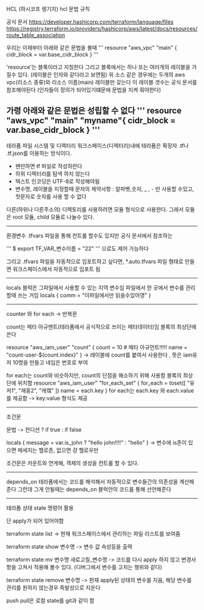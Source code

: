 HCL (하시코프 렝기지)
hcl 문법 규칙

공식 문서
https://developer.hashicorp.com/terraform/language/files
https://registry.terraform.io/providers/hashicorp/aws/latest/docs/resources/route_table_association

우리는 이제부터 아래와 같은 문법을 볼때
'''
resource "aws_vpc" "main" {
  cidr_block = var.base_cidr_block
}
'''

'resource'는 블록이라고 지칭한다
그리고 블록에서는 하나 또는 여러개의 레이블을 가질수 있다. (레이블은 인자와 같다라고 보면됨)
위 소스 같은 경우에는 두개의 aws vpc(리소스 종류)와 리소스 이름(main) 레이블만 갖는다
이 레이블 갯수는 공식 문서를 참조해야된다 (인자들이 정의가 되어있기떄문에 문법을 지켜 줘야한다)

가령 아래와 같은 문법은 성립할 수 없다
'''
resource "aws_vpc" "main" "myname"{
  cidr_block = var.base_cidr_block
}
'''
------------------------------------------------------------------
테라폼 파일 시스템 및 디렉터리
워크스페이스(디렉터리)내에 테라폼은 확장자 .tf나 .tf.json를 이용하는 방식이다.
* 왠만하면 tf 파일로 작성하란다
* 하위 디렉터리를 탐색 하지 않는다
* 텍스트 인코딩은 UTF-8로 작성해야됨
* 변수명, 레이블을 지정할때 문자의 제약사항 : 알파벳,숫자, _ , - 만 사용할 수있고, 첫문자로 숫자를 사용 할 수 없다


다른(하위나 다른주소의) 디렉토리를 사용하려면 모듈 형식으로 사용한다. 그래서 모듈은 root 모듈, child 모듈로 나눌수 있다.

-----------------------------------
환경변수
.tfvars 파일을 통해 컨트롤 할수도 있지만
공식 문서에서 참조하는

'''
$ export TF_VAR_변수이름 = "22"
'''
으로도 제어 가능하다

그리고 .tfvars 파일을 자동적으로 임포트하고 싶다면, *.auto.tfvars 파일 형태로 만들면 워크스페이스에서 자동적으로 임포트 됨

-------------------------
locals 블럭은 그파일에서 사용할 수 있는 지역 변수임
파일에서 한 곳에서 변수를 관리할때 쓰는 거임
locals {
    comm = "이파일에서만 읽을수있어영"
}

-------------------------------------

counter 와 for each
-> 반복문

count는 메타 아규멘트(테라폼에서 공식적으로 쓰이는 메타데이터)임
블록의 최상단에 쓴다


resource "aws_iam_user" "count" {
    count = 10 # 메타 아규먼트!!!!!
    name = "count-user-${count.index}"
}
-> 레이블에 count를 붙여서 사용한다 , 뜻은 iam유저 10명을 만들고 네임은 번호로 부여



for each는 count와 비슷하지만, count의 단점을 해소하기 위해 사용함
블록의 최상단에 위치함
resource "aws_iam_user" "for_each_set" {
    for_each = toset([
        "유저1",
        "재홍2",
        "캐캨"
    ])
    name = each.key
}
for each는 each.key 와 each.value를 제공함 -> key:value 형식도 제공

----------------------------------------
조건문

문법 -> 컨디션 ? if true : if false 

locals {
    message = var.is_john ? "hello john!!!!" : "hello"
}
-> 변수에 is존이 있으면 메세지는 헬로존, 없으면 걍 헬로우만

조건문은 카운트와 연계해, 객체의 생성을 컨트롤 할 수 있다. 

--------------------------------------------
depends_on 
테라폼에서는 코드를 해석해서 자동적으로 변수들간의 의존성을 계산해 준다
그런데 그게 안될때는 depends_on 블럭안의 코드를 통해 선언해준다

---------------------------------------------
테라폼 상태 state 명령어 활용

단 apply가 되어 있어야함

terraform state list
-> 현재 워크스페이스에서 관리하는 파일 리스트를 보여줌

terraform state show 변수명
-> 변수 값 속성등을 출력

terraform state mv 변수명 새로고칠_변수명
-> 코드를 다시 apply 하지 않고 변경사항을 고쳐서 적용해 볼수 있다. (디버그에서 변수를 고치는 행위와 같다)

terraform state remove 변수명
-> 현재 apply된 상태의 변수를 지움, 해당 변수를 관리를 원하지 않는경우 즉발성으로 지운다

push pull은 로컬 state를 git과 같이 함



























